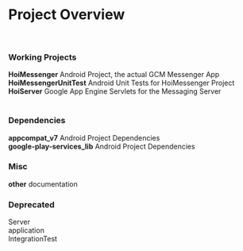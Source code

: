 <html>
<title>HoiMessenger Project README</title>
<body>

<h1>Project Overview</h1>
<br>
<h3>Working Projects</h3>
<div>
<b>HoiMessenger</b> Android Project, the actual GCM Messenger App<br />
<b>HoiMessengerUnitTest</b> Android Unit Tests for HoiMessenger Project<br />
<b>HoiServer</b> Google App Engine Servlets for the Messaging Server<br />
</div>
<div><br />
<h3>Dependencies</h3>
<b>appcompat_v7</b> Android Project Dependencies<br />
<b>google-play-services_lib</b> Android Project Dependencies<br />
</div>
<div>
<h3>Misc</h3>
<b>other</b> documentation<br />
</div>
<div>
<h3>Deprecated</h3>
Server<br />
application<br />
IntegrationTest<br />
</div>

</body>
</html>
